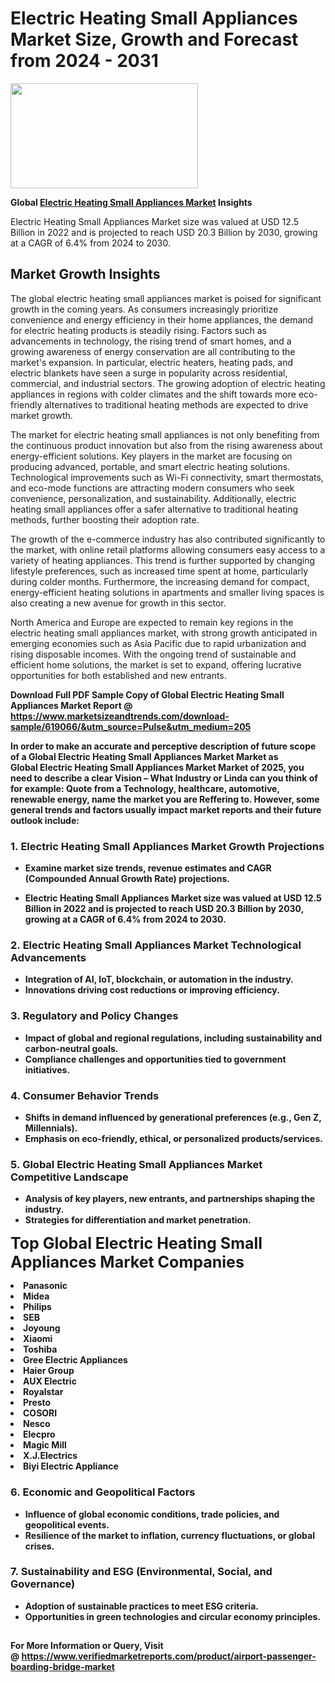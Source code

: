 <H1>Electric Heating Small Appliances Market Size, Growth and Forecast from 2024 - 2031</H1><img class="aligncenter size-medium wp-image-584254" src="https://thirdeyenews.in/wp-content/uploads/2024/09/Global-Market-Research-300x168.jpeg" alt="" width="300" height="168" /><p><strong>Global&nbsp;<a href="https://www.marketsizeandtrends.com/download-sample/619066/&amp;utm_source=Pulse&amp;utm_medium=205">Electric Heating Small Appliances Market</a> Insights</strong></p><p>Electric Heating Small Appliances Market size was valued at USD 12.5 Billion in 2022 and is projected to reach USD 20.3 Billion by 2030, growing at a CAGR of 6.4% from 2024 to 2030.</p><p><h2>Market Growth Insights</h2> <p>The global electric heating small appliances market is poised for significant growth in the coming years. As consumers increasingly prioritize convenience and energy efficiency in their home appliances, the demand for electric heating products is steadily rising. Factors such as advancements in technology, the rising trend of smart homes, and a growing awareness of energy conservation are all contributing to the market's expansion. In particular, electric heaters, heating pads, and electric blankets have seen a surge in popularity across residential, commercial, and industrial sectors. The growing adoption of electric heating appliances in regions with colder climates and the shift towards more eco-friendly alternatives to traditional heating methods are expected to drive market growth.</p> <p><strong></strong></p> <p>The market for electric heating small appliances is not only benefiting from the continuous product innovation but also from the rising awareness about energy-efficient solutions. Key players in the market are focusing on producing advanced, portable, and smart electric heating solutions. Technological improvements such as Wi-Fi connectivity, smart thermostats, and eco-mode functions are attracting modern consumers who seek convenience, personalization, and sustainability. Additionally, electric heating small appliances offer a safer alternative to traditional heating methods, further boosting their adoption rate.</p> <p>The growth of the e-commerce industry has also contributed significantly to the market, with online retail platforms allowing consumers easy access to a variety of heating appliances. This trend is further supported by changing lifestyle preferences, such as increased time spent at home, particularly during colder months. Furthermore, the increasing demand for compact, energy-efficient heating solutions in apartments and smaller living spaces is also creating a new avenue for growth in this sector.</p> <p>North America and Europe are expected to remain key regions in the electric heating small appliances market, with strong growth anticipated in emerging economies such as Asia Pacific due to rapid urbanization and rising disposable incomes. With the ongoing trend of sustainable and efficient home solutions, the market is set to expand, offering lucrative opportunities for both established and new entrants.</p> <p><strong></p><p><span class=""><strong>Download Full PDF Sample Copy of Global Electric Heating Small Appliances Market Report</strong> @ <a href="https://www.marketsizeandtrends.com/download-sample/619066/&amp;utm_source=Pulse&amp;utm_medium=205" target="_blank">https://www.marketsizeandtrends.com/download-sample/619066/&amp;utm_source=Pulse&amp;utm_medium=205</a></span></p><p>In order to make an accurate and perceptive description of future scope of a Global&nbsp;Electric Heating Small Appliances Market Market as Global&nbsp;Electric Heating Small Appliances Market Market of 2025, you need to describe a clear Vision &ndash; What Industry or Linda can you think of for example: Quote from a Technology, healthcare, automotive, renewable energy, name the market you are Reffering to. However, some general trends and factors usually impact market reports and their future outlook include:</p><h3>1.&nbsp;<strong>Electric Heating Small Appliances Market Growth Projections</strong></h3><ul><li>Examine market size trends, revenue estimates and CAGR (Compounded Annual Growth Rate) projections.</li><li><p>Electric Heating Small Appliances Market size was valued at USD 12.5 Billion in 2022 and is projected to reach USD 20.3 Billion by 2030, growing at a CAGR of 6.4% from 2024 to 2030.</p></li></ul><h3>2.&nbsp;<strong>Electric Heating Small Appliances Market Technological Advancements</strong></h3><ul><li>Integration of AI, IoT, blockchain, or automation in the industry.</li><li>Innovations driving cost reductions or improving efficiency.</li></ul><h3>3.&nbsp;<strong>Regulatory and Policy Changes</strong></h3><ul><li>Impact of global and regional regulations, including sustainability and carbon-neutral goals.</li><li>Compliance challenges and opportunities tied to government initiatives.</li></ul><h3>4.&nbsp;<strong>Consumer Behavior Trends</strong></h3><ul><li>Shifts in demand influenced by generational preferences (e.g., Gen Z, Millennials).</li><li>Emphasis on eco-friendly, ethical, or personalized products/services.</li></ul><h3>5.&nbsp;<strong>Global Electric Heating Small Appliances Market Competitive Landscape</strong></h3><ul><li>Analysis of key players, new entrants, and partnerships shaping the industry.</li><li>Strategies for differentiation and market penetration.</li></ul><p data-pm-slice="1 1 []"><span style="color: inherit; font-family: inherit; font-size: 25px;">Top Global Electric Heating Small Appliances Market Companies</span></p><div class="" data-test-id=""><p><li>Panasonic</li><li> Midea</li><li> Philips</li><li> SEB</li><li> Joyoung</li><li> Xiaomi</li><li> Toshiba</li><li> Gree Electric Appliances</li><li> Haier Group</li><li> AUX Electric</li><li> Royalstar</li><li> Presto</li><li> COSORI</li><li> Nesco</li><li> Elecpro</li><li> Magic Mill</li><li> X.J.Electrics</li><li> Biyi Electric Appliance</li></p></div><h3>6.&nbsp;<strong>Economic and Geopolitical Factors</strong></h3><ul><li>Influence of global economic conditions, trade policies, and geopolitical events.</li><li>Resilience of the market to inflation, currency fluctuations, or global crises.</li></ul><h3>7.&nbsp;<strong>Sustainability and ESG (Environmental, Social, and Governance)</strong></h3><ul><li>Adoption of sustainable practices to meet ESG criteria.</li><li>Opportunities in green technologies and circular economy principles.</li></ul><h2><strong style="font-size: 14px;">For More Information or Query, Visit @&nbsp;</strong><a style="background-color: #ffffff; font-size: 14px;" href="https://www.marketsizeandtrends.com/report/electric-heating-small-appliances-market/" target="_blank">https://www.verifiedmarketreports.com/product/airport-passenger-boarding-bridge-market</a></h2>
